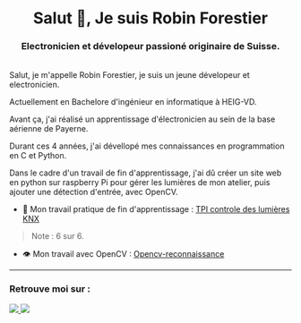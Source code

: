 <h1 align="center">Salut 👋, Je suis Robin Forestier</h1>
                   
<h3 align="center">Electronicien et dévelopeur passioné originaire de Suisse.</h3>

</br>
Salut, je m'appelle Robin Forestier, je suis un jeune dévelopeur et electronicien.

Actuellement en Bachelore d'ingénieur en informatique à HEIG-VD.

Avant ça, j'ai réalisé un apprentissage d'électronicien au sein de la base aérienne de Payerne.

Durant ces 4 années, j'ai dévellopé mes connaissances en programmation en C et Python.

Dans le cadre d'un travail de fin d'apprentissage, j'ai dû créer un site web en python sur raspberry Pi 
pour gérer les lumières de mon atelier, puis ajouter une détection d'entrée, avec OpenCV.

- 🔭 Mon travail pratique de fin d'apprentissage : [TPI controle des lumières KNX](https://github.com/Forestierr/TPI-Controle-lumieres-knx)
> Note : 6 sur 6.

- 👁️ Mon travail avec OpenCV : [Opencv-reconnaissance](https://github.com/Forestierr/Opencv-reconnaissance)

___

<h3 align="left">Retrouve moi sur : </h3>

<a href="https://linkedin.com/in/robin-forestier-8085a8230" target="blank">
  <img src="https://skillicons.dev/icons?i=linkedin" />
</a>
<a href="https://instagram.com/rob1forest" target="blank">
  <img src="https://skillicons.dev/icons?i=instagram" />
</a> 
